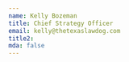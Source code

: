 ```yaml
---
name: Kelly Bozeman
title: Chief Strategy Officer
email: kelly@thetexaslawdog.com
title2: 
mda: false
---
```

